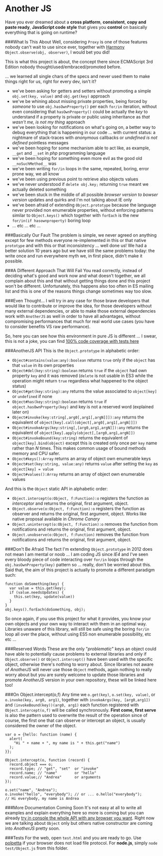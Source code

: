 Another JS
==========
Have you ever dreamed about a **cross platform**, **consistent**, **copy and paste ready**, **JavaScript code style** that gives you **control** on basically everything that is going on runtime?

###What Is This About
Well, considering `Proxy` is one of those features nobody can't wait to use since ever, together with [Harmony](http://wiki.ecmascript.org/doku.php?id=harmony:observe) `Object.observe(obj, observer)`, I would bet you did!

This is what this project is about, the concept there since ECMAScript 3rd Edition nobody thought/used/embraced/promoted before.

... we learned all single chars of the specs and never used them to make things right for us, right for every dev, isn't it?

  * we've been asking for getters and setters without promoting a simple `obj.set(key, value)` and `obj.get(key)` approach
  * we've be whining about missing private properties, being forced by *someone* to use `obj.hasOwnProperty()` per each `for/in` iteration, without even considering that `hasOwnProperty()` could be actually the *key* to understand if a property is private or public using inheritance as *that wasn't me, is not my thing* approach
  * we've been looking for notifications on what's going on, a better way to debug everything that is happening in our code ... with current status: a nightmare of stack-traces with *anonymous* callbacks or *undefined is not defined* pointless messages
  * we've been hoping for some mechanism able to act like, as example, `__get` and `__set` in *php* programming language
  * we've been hoping for something even more evil as the good old `__noSuchMethod__` was
  * we've been writing `for/in` loops in the same, repeated, boring, error prone way, we all know
  * we've been using previous point to retrieve also objects values
  * we've never understood if `delete obj.key;` returning `true` meant we actually deleted something
  * we've been stuck in the middle of all possible *browser version to bowser version* updates and quirks and I'm not talking about IE only
  * we've been afraid of extending `Object.prototype` because the language never provided non enumerable properties, without enforcing patterns similar to `Object.keys()` which together with `forEach` is the new `for/in(if hasownproperty)` boring loop
  * ... etc ... etc ...

###Basically Our Fault
The problem is simple, we never agreed on anything except for few methods everyone re-implemented in this or that native `prototype` and with this or that inconsistency ... well done us!
We had a better solution 10 years ago but we have still the same problems today: the write once and run everywhere myth we, in first place, didn't make it possible.

###A Different Approach That Will Fail
You read correctly, instead of deciding what's good and work now and what doesn't together, we all complain about this and that without getting things done and this project won't be different.
Unfortunately, this happens also too often in ES mailing list and this is one of the reasons things change sometimes way too slow.

###Even Thought...
I will try in any case for those brave developers that would like to contribute or improve the idea, for those developers without many external dependencies, or able to make those external dependencies work with `AnotherJS` as well in order to have all advantages, without compromising performances that much for real world use cases (you have to consider benefits VS raw performance).

So, here you can see how this environment in pure JS is different ... I swear, this is not a joke, you can find [100% code coverage with tests here](https://github.com/WebReflection/another-js/blob/master/test/Object.js)

###AnotherJS API
This is the `Object.prototype` in alphabetic order:

  * `Object#contains(value:any):boolean` returns `true` only if the `object` has that `value` in its own properties
  * `Object#del(key:string):boolean` returns `true` if the `object` had own property `key` and it was removed (`delete` is not usable in ES3 while the operation might return `true` regardless what happened to the object status)
  * `Object#get(key:string):any` returns the value associated to `object[key]` or `undefined` if none
  * `Object#has(key:string):boolean` returns `true` if `object.hasOwnProperty(key)` and key is not a reserved word (explained later on)
  * `Object#invoke(key:string[,arg0[,arg1[,argN]]]):any` returns the equivalent of `object[key].call(object[,arg0[,arg1[,argN]]])`
  * `Object#invokeArgs(key:string[,[arg0,arg1,argN]]):any` returns the equivalent of `object[key].apply(object[,[arg0,arg1,argN]])`
  * `Object#invokeBound(key:string)` returns the equivalent of `object[key].bind(object)` except this is created only once per `key` name rather than *N* times. This makes common usage of bound methods memory and CPU safer.
  * `Object#keys():Array` returns an array of object own enumerable keys
  * `Object#set(key:string, value:any)` returns `value` after setting the `key` as `object[key] = value`
  * `Object#values():Array` returns an array of object own enumerable values

And this is the `Object` static API in alphabetic order:

  * `Object.intercept(o:Object, f:Function):o` registers the function as *interceptor* and returns the original, first argument, object.
  * `Object.observe(o:Object, f:Function):o` registers the function as observer and returns the original, first argument, object. Works like native proposal available in *Chrome Canary*
  * `Object.unintercept(o:Object, f:Function):o` removes the function from notifications and returns the original, first argument, object.
  * `Object.unobserve(o:Object, f:Function)` removes the function from notifications and returns the original, first argument, object.

###Don't Be Afraid
The fact I'm extending `Object.prototype` in 2012 does not mean I am mental or noob ... I am coding JS since *IE4* and I've seen every bloody piece of code interacting over `for/in` loops through the `obj.hasOwnProperty(key)` pattern so ... really, don't be worried about this.
Said that, the aim of this project is actually to promote a different paradigm such:

    function doSomething(key) {
      var value = this.get(key);
      if (value.needsUpdates) {
        this.set(key, update(value))
      }
    }
    obj.keys().forEach(doSomething, obj);

So once again, if you use this project for what it provides, you know your own objects and your own way to interact with them in an optimal way.
Libraries unaware of this library, will still be safe using the boring `for/in` loop all over the place, without using ES5 non enumerable possibility, etc etc ...

###Reserved Words
These are the only "*problematic*" keys an object could have able to potentially cause problems to external libraries and only if `Object.observe()` or `Object.intercept()` have been used with the specific object, otherwise there's nothing to worry about.
Since libraries not aware of *AnotherJS* will never use those `Object` methods, again nothing to really worry about but you are surely welcome to update those libraries and promote *AnotherJS* version in your own repository, these will be linked here too!

###On Object.intercept(o,f)
Any time we `o.get(key)`, `o.set(key, value)`, or `o.invoke(key, arg0, arg1)`, together with `invokeArgs(key, [arg0,arg1])` and `(invokeBound(key))(arg0, arg1)` each function registered with `Object.intercept(o,f)` will be called synchronously.
**First come, first serve** is also the pattern used to overwrite the result of the operation since of course, the first one that can observe or intercept an object, is usually considered the owner of the object.

    var o = {hello: function (name) {
      alert(
        "Hi " + name + ", my name is " + this.get("name")
      );
    }};

    Object.intercept(o, function (record) {
      record.object === o;
      record.type; // "get", "set"  or "invoke"
      record.name; // "name"        or "hello"
      record.value;// "Andrea"      or arguments
    });

    o.set("name", "Andrea");
    o.invoke("hello", "everybody"); // or ... o.hello("everybody");
    // Hi everybody, my name is Andrea

###More Documentation Coming Soon
It's not easy at all to write all examples and explain everything here so more is coming but you can already [try in console the whole API with any browser you want](http://www.3site.eu/another-js/).
Right now we are talking about `Object` only but others native constructor are coming into *AnotherJS* pretty soon.

###Tests
For the web, open `test.html` and you are ready to go. Use [polpetta](https://github.com/WebReflection/polpetta) if your browser does not load file protocol. For **node.js**, simply `node test/Object.js` from this folder.